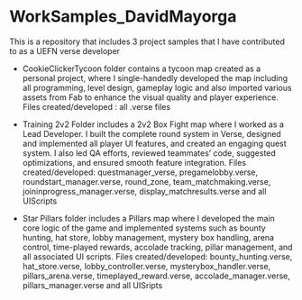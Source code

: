 # WorkSamples_DavidMayorga
This is a repository that includes 3 project samples that I have contributed to as a UEFN verse developer 

- CookieClickerTycoon folder contains a tycoon map created as a personal project, where I single-handedly developed the map including all programming, level design, gameplay logic and also imported various assets from Fab to enhance the visual quality and player experience.
  Files created/developed : all .verse files

- Training 2v2 Folder includes a 2v2 Box Fight map where I worked as a Lead Developer. I built the complete round system in Verse, designed and implemented all player UI features, and created an engaging quest system. I also led QA efforts, reviewed teammates’ code, suggested optimizations, and ensured smooth feature integration.
  Files created/developed: questmanager_verse, pregamelobby.verse, roundstart_manager.verse, round_zone, team_matchmaking.verse, joininprogress_manager.verse, display_matchresults.verse and all UIScripts

- Star Pillars folder includes a Pillars map where I developed the main core logic of the game and implemented systems such as bounty hunting, hat store, lobby management, mystery box handling, arena control, time-played rewards, accolade tracking, pillar management, and all associated UI scripts.
  Files created/developed: bounty_hunting.verse, hat_store.verse, lobby_controller.verse, mysterybox_handler.verse, pillars_arena.verse,
  timeplayed_reward.verse, accolade_manager.verse, pillars_manager.verse and all UISripts
